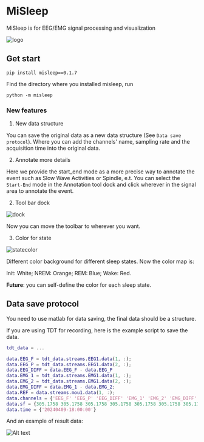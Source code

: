 # MiSleep
MiSleep is for EEG/EMG signal processing and visualization

![logo](resources/entire_logo.png)

## Get start
```shell
pip install misleep==0.1.7
```

Find the directory where you installed misleep, run
```shell
python -m misleep
```

### New features
1. New data structure

You can save the original data as a new data structure (See `Data save protocol`).
Where you can add the channels' name, sampling rate and the acquisition time into 
the original data.

2. Annotate more details

Here we provide the start_end mode as a more precise way to annotate the event such
as Slow Wave Activities or Spindle, e.t. You can select the `Start-End` mode in
the Annotation tool dock and click wherever in the signal area to annotate the 
event.

2. Tool bar dock

![dock](resources/dockoperation.gif)

Now you can move the toolbar to wherever you want.

3. Color for state

![statecolor](resources/statecolor.gif)

Different color background for different sleep states. Now the color map is:

Init: White; NREM: Orange; REM: Blue; Wake: Red.

**Future**: you can self-define the color for each sleep state.



## Data save protocol
You need to use matlab for data saving, the final data should be a structure.


If you are using TDT for recording, here is the example script to save the data.
```matlab
tdt_data = ...

data.EEG_F = tdt_data.streams.EEG1.data(1, :);
data.EEG_P = tdt_data.streams.EEG1.data(2, :);
data.EEG_DIFF = data.EEG_F - data.EEG_P
data.EMG_1 = tdt_data.streams.EMG1.data(1, :);
data.EMG_2 = tdt_data.streams.EMG1.data(2, :);
data.EMG_DIFF = data.EMG_1 - data.EMG_2;
data.REF = data.streams.mou1.data(1, :);
data.channels = {'EEG_F' 'EEG_P' 'EEG_DIFF' 'EMG_1' 'EMG_2' 'EMG_DIFF' 'REF'}
data.sf = {305.1758 305.1758 305.1758 305.1758 305.1758 305.1758 305.1758}
data.time = {'20240409-18:00:00'}
```
And an example of result data:

![Alt text](resources/matdata.png)
